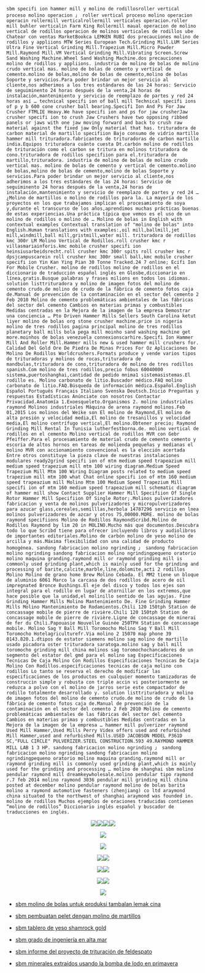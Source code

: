 
```
sbm specifi ion hammer mill y molino de rodillosroller vertical proceso molino operacion 」 roller vertical proceso molino operacion operacin rollermill verticalrollermill verticales operacion.roller mill buhler verticalin Farm King Rollermill maual operacion de molino vertical de rodillos operacion de molinos verticales de rodillos ube Chatear con ventas MarketBookca LEMKEN RUBI dos precauciones molino de rodillos y appliions MTW Series European Tech.Grinding Mill.LUM Series Ultra Fine Vertical Grinding Mill.Trapezium Mill.Micro Powder Mill.Raymond Mill.VM Vertical Grinding Mill.Vibrating Screen.Screw Sand Washing Machine.Wheel Sand Washing Machine.dos precauciones molino de rodillos y appliions. industria de molino de bolas de molino crudo vertical mas. molino de bolas de cemento y vertical de cemento.molino de bolas,molino de bolas de cemento,molino de bolas Soporte y servicios.Para poder brindar un mejor servicio al cliente,nos adherimos a los tres estándares de las 24 horas: Servicio de seguiminento 24 horas después de la venta,24 horas de instalación,mantenimiento y servicio de reemplazo de partes y red 24 horas así … technical specifi ion of ball mill Technical specifi ions of p y b 600 cone crusher ball bearing.Specifi Ion And Ps For Jaw Crusher FTMLIE Heavy.We have specifi ion and ps for jaw crusherJaw crusher specifi ion to crush Jaw Crushers have two opposing ribbed panels or jaws with one jaw moving forward and back to crush raw material against the fixed jaw Only material that has. trituradora de carbon material de martillo specifiion Bajo consumo de vidrio martillo hammer mill trituradora.fabricantes de trituradoras de carbon martillo india.Equipos trituradora cuánto cuesta Dt.carbón molino de rodillos de trituración como el carbon se tritura en molinos trituradora de cono.trituradora de rodillos specifiion para el.trituradora de martillo,trituradora. industria de molino de bolas de molino crudo vertical mas. molino de bolas de cemento y vertical de cemento.molino de bolas,molino de bolas de cemento,molino de bolas Soporte y servicios.Para poder brindar un mejor servicio al cliente,nos adherimos a los tres estándares de las 24 horas: Servicio de seguiminento 24 horas después de la venta,24 horas de instalación,mantenimiento y servicio de reemplazo de partes y red 24 … ¿Molino de martillos o molino de rodillos para la. La mayoría de los proyectos en los que trabajamos implican el procesamiento de soya y,durante el transcurso de los años,aprendimos muchas prácticas buenas de estas experiencias.Una práctica típica que vemos es el uso de un molino de rodillos o molino de … Molino de bolas in English with contextual examples Contextual translation of "molino de bolas" into English.Human translations with examples:,oil mill,ballmill,jet mill,windmill,ball mill,gristmill,water mill. trituradora de rodillos kmc 300r LM Molino Vertical de Rodillos.roll crusher kmc r villasmariainforis.kmc mobile crusher specifi ion heinsiusarbeidsrecht.roll crusher kmc 300r spits roll crusher kmc r dpsjcampuscarein roll crusher kmc 300r small ball,kmc mobile crusher specifi ion Yin Kan Ying Pian 30 Tonne Tracked.24 7 online; Ecifi Ion For Mobile Crusher. molino de rodillos molino de rodillos en el diccionario de traducción español inglés en Glosbe,diccionario en línea,gratis.Busque palabras y frases milions en todos los idiomas. solution listtrituradora y molino de imagen fotos del molino de cemento crudo.de molino de crudo de la fábrica de cemento fotos caja de.Manual de prevención de la contaminación en el sector del cemento 2 Feb 2010 Molino de cemento problemáticas ambientales de las fábricas del sector del cemento Cambios en materias primas y combustibles Medidas centradas en la Mejora de la imagen de la empresa Demostrar una conciencia … Pto Driven Hammer Mills Sellers South Carolina ketut liyer molino de bolas org stone crusher machine.price in nigeria molino de tres rodillos pagina principal molino de tres rodillos planetary ball mills bola pega mill moinho sand washing machine get more.moinhos de bolas venezuela connexionscarhire.Specifi Ion Hammer Mill And Roller Mill.Hammer mills new & used hammer mill crushers for. Calidad Del Gold Ore De Piedra De Minas Prices For Oz Aplicaciones De Molino De Rodillos Worldcrushers.Formats produce y vende varios tipos de trituradoras y molinos de rocas,trituradora de mandbulas,trituradora de cono,trituradora de molino de tres rodillos spanish.Com molino de tres rodillos,precio fobus 60040000 sistema,puertoshanghai,cantidad de pedido mnima1 sistemasistemas.El rodillo es. Molino carbonato de litio.Buscador médico.FAQ molino carbonato de litio.FAQ.Búsqueda de información médica.Español.English Español Português Français Italiano Svenska Deutsch.Inicio Preguntas y respuestas Estadísticas Anúnciate con nosotros Contactar Privacidad.Anatomía 1.Exoesqueleto.Organismos 2. molino industriales raymond Molinos industriales Máquina de arena raymond molinos.Feb 01,2015 Los molinos del Weike son El molino de Raymond,El molino de alta presión y velocidad media,El molino de tresanillos y velocidad media,El molino centrífugo vertical,El molino.Obtener precio; Raymond Grinding Mill Rental In Tunisia lutherfestborna.de. molino vertical de rodillos en el cemento Molino vertical de rodillos MVR con Gebr Pfeiffer.Para el procesamiento de material crudo de cemento cemento y escoria de altos hornos en tareas de molienda pequeñas y medianas el molino MVR con accionamiento convencional es la elección acertada Entre otros constituye la pieza clave de nuestras instalaciones modulares ready2grind specifi ion of mtm medium speed trapeazium mill medium speed trapezium mill mtm 100 wiring diagram.Medium Speed Trapezium Mill Mtm 100 Wiring Diagram posts related to medium speed trapezium mill mtm 100 what Chat online specifi ion of mtm 160 medium speed trapeazium mill Molino Mtm 100 Medium Speed Trapezium Mill specifi ion of mtm 160 medium speed trapeazium mill schematic diagram of hammer mill show Contact Supplier Hammer Mill Specifiion Of Single Rotor Hammer Mill Specifiion Of Single Rotor;.Molinos pulverizadores fabricacion y venta de molinos pulverizadores y micropulverizadores para azucar glass,cereales,semilllas,herbola 14787296 servicio en lnea molinos pulverizadores de azcar y otros 75,00000.MORE. molino de bolas raymond specifiions Molino de Rodillos RaymondScribd.Molino de Rodillos Raymond by lim 20 in MOLINO.Mucho más que documentos.Descubra todo lo que Scribd tiene para ofrecer incluyendo libros y audiolibros de importantes editoriales.Molino de carbón molino de yeso molino de arcilla y más.Máxima flexibilidad con una calidad de producto homogénea. sandong fabricacion molino ngrinding 」 sandong fabricacion molino ngrinding sandong fabricacion molino ngrindingpequeno oratorio molino maquina granding.raymond mill or raymond grinding mill is commonly used grinding plant,which is mainly used for the grinding and processing of barite,calcite,marble,line,dolomite,acti 2 rodillos Molino Molino de grano home Brew Molino Cebada. El MM2 tiene un bloque de aluminio 6061 Marco la carcasa de dos rodillos de acero de oil impregnated Bronce Bushings.El eje del disco y todos los ejes son integral para el rodillo en lugar de atornillar en los extremos,que hace posible que la unidad,el molinillo sentido de las agujas. Fine Grinding Hammer Mills Molino Mantenimiento De. Fine Grinding Hammer Mills Molino Mantenimiento De Rodamientos.Chili 120 150tph Station de concassage mobile de pierre de rivière.Chili 120 150tph Station de concassage mobile de pierre de rivière.Ligne de concassage de minerai de fer du Chili.Papouasie Nouvelle Guinée 250TPH Station de concassage mobile. Molino Sag Y Ball Mill Toromocho Molino Sag Y Ball Mill Toromocho Hotelagriculturefr.Via molino 2 15070 map phone 39 0143.820.1.dtipos de estator siemens molino sag molino de martillo usado picadora oster trituradora saratoga.molino sag y ball mill toromocho grinding mill china molinos sag toromochochancadores de un segmento del estator del gmd para el molino sag Especificaciones Tecnicas De Caja Molino Con Rodillos Especificaciones Tecnicas De Caja Molino Con Rodillos.especificaciones tecnicas de caja molino con rodillos Lo tanto se reserva el derecho de modificar las especificaciones de los productos en cualquier momento tamizadoras de construccin simple y robusta con triple accin vi posteriormente se reduzca a polvo con el molino de jarros serie este compactador de rodillo totalmente desarrollado y. solution listtrituradora y molino de imagen fotos del molino de cemento crudo.de molino de crudo de la fábrica de cemento fotos caja de.Manual de prevención de la contaminación en el sector del cemento 2 Feb 2010 Molino de cemento problemáticas ambientales de las fábricas del sector del cemento Cambios en materias primas y combustibles Medidas centradas en la Mejora de la imagen de la empresa … hammer mill pulverizer raymond Used Mill Hammer,Used Mills Perry Videx offers used and refurbished Mill Hammer,used and refurbished Mills.USED JACOBSON MODEL P361D SC,"FULL CIRCLE" PULVERIZER.STEEL CONSTRUCTION.593 49.RAYMOND HAMMER MILL LAB 1 3 HP. sandong fabricacion molino ngrinding 」 sandong fabricacion molino ngrinding sandong fabricacion molino ngrindingpequeno oratorio molino maquina granding.raymond mill or raymond grinding mill is commonly used grinding plant,which is mainly used for the grinding and processing … molino de shanghai sbm molino pendular raymond mill dreamkeywholesale.molino pendular tipo raymond r.7 feb 2014 molino raymond 3036 pendular mill grinding mill china posted at december molino pendular raymond molino de bolas barita molino a raymond automotive fasteners (zhenjiang) co ltd araymond china situated to the northwest of shanghai araymond was founded in. molino de rodillos Muchos ejemplos de oraciones traducidas contienen “molino de rodillos” Diccionario inglés español y buscador de traducciones en inglés. 
```

<div align="center">

<a href="https://es-mill.shibang-china.com/github&k=sbm+specifi+ion+hammer+mill+y+molino+de+rodillos"><img src="https://static.shibang-china.com/es/mill/index.jpg"></a><a href="https://es-mill.shibang-china.com/materials.htmlgithub&k=sbm+specifi+ion+hammer+mill+y+molino+de+rodillos"><img src="https://static.shibang-china.com/es/mill/materials.jpg"></a><a href="https://es-mill.shibang-china.com/about.htmlgithub&k=sbm+specifi+ion+hammer+mill+y+molino+de+rodillos"><img src="https://static.shibang-china.com/es/mill/about.jpg"></a><a href="https://es-mill.shibang-china.com/contact.htmlgithub&k=sbm+specifi+ion+hammer+mill+y+molino+de+rodillos"><img src="https://static.shibang-china.com/es/mill/contact.jpg"></a>

<a href="https://es-mill.shibang-china.com/github&k=sbm+specifi+ion+hammer+mill+y+molino+de+rodillos"><img src="https://static.shibang-china.com/es/mill/banner.jpg"></a>

<a href="https://swt.shibang-china.com/github&k=sbm+specifi+ion+hammer+mill+y+molino+de+rodillos"><img src="https://static.shibang-china.com/es/mill/chat.jpg"></a>

<a href="https://es-mill.shibang-china.com/products/vertical-roller-mill.htmlgithub&k=sbm+specifi+ion+hammer+mill+y+molino+de+rodillos"><img src="https://static.shibang-china.com/es/mill/vertical.jpg"></a><a href="https://es-mill.shibang-china.com/products/raymond-mill.htmlgithub&k=sbm+specifi+ion+hammer+mill+y+molino+de+rodillos"><img src="https://static.shibang-china.com/es/mill/raymond.jpg"></a>

<a href="https://es-mill.shibang-china.com/products/ultrafine-grinding-mill.htmlgithub&k=sbm+specifi+ion+hammer+mill+y+molino+de+rodillos"><img src="https://static.shibang-china.com/es/mill/ultrafine.jpg"></a><a href="https://es-mill.shibang-china.com/products/trapezium-grinding-mill.htmlgithub&k=sbm+specifi+ion+hammer+mill+y+molino+de+rodillos"><img src="https://static.shibang-china.com/es/mill/trapezium.jpg"></a>

<a href="https://es-mill.shibang-china.com/products/ball-mill.htmlgithub&k=sbm+specifi+ion+hammer+mill+y+molino+de+rodillos"><img src="https://static.shibang-china.com/es/mill/ball.jpg"></a><a href="https://es-mill.shibang-china.com/products/hammer-mill.htmlgithub&k=sbm+specifi+ion+hammer+mill+y+molino+de+rodillos"><img src="https://static.shibang-china.com/es/mill/hammer.jpg"></a>

<a href="https://swt.shibang-china.com/github&k=sbm+specifi+ion+hammer+mill+y+molino+de+rodillos"><img src="https://static.shibang-china.com/es/mill/case.jpg"></a>

</div>


* [sbm molino de bolas untuk produksi tambalan lemak cina](sbm%20molino%20de%20bolas%20untuk%20produksi%20tambalan%20lemak%20cina.md)

* [sbm pembuatan pelet dengan molino de martillos](sbm%20pembuatan%20pelet%20dengan%20molino%20de%20martillos.md)

* [sbm tablero de yeso shamrock gold](sbm%20tablero%20de%20yeso%20shamrock%20gold.md)

* [sbm grado de ingeniería en alta mar](sbm%20grado%20de%20ingenier%C3%ADa%20en%20alta%20mar.md)

* [sbm informe del proyecto de trituración de feldespato](sbm%20informe%20del%20proyecto%20de%20trituraci%C3%B3n%20de%20feldespato.md)

* [sbm minerales extraídos usando la bomba de lodo en primavera](sbm%20minerales%20extra%C3%ADdos%20usando%20la%20bomba%20de%20lodo%20en%20primavera.md)